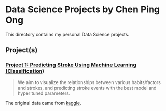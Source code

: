 # Data Science Projects by Chen Ping Ong
This directory contains my personal Data Science projects.

## Project(s)
### [Project 1: Predicting Stroke Using Machine Learning (Classification)](Classification_Stroke)
  > We aim to visualize the relationships between various habits/factors and strokes, and predicting stroke events with the best model and hyper tuned parameters.

The original data came from [kaggle](https://www.kaggle.com/datasets/fedesoriano/stroke-prediction-dataset/data).

